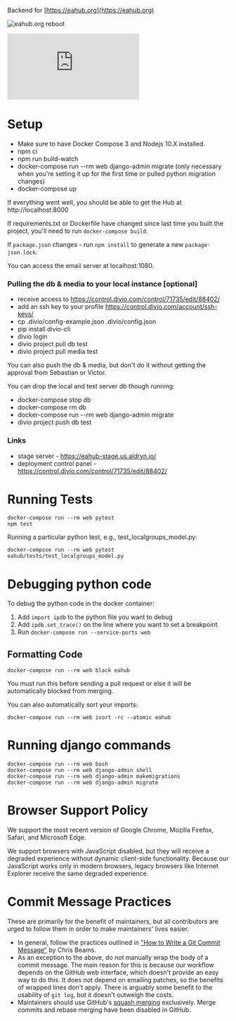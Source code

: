 Backend for [https://eahub.org](https://eahub.org)

![eahub.org reboot](https://i.imgur.com/02FNAlY.png)

[![Build Status](https://dev.azure.com/rtcharity/eahub.org/_apis/build/status/rtcharity.eahub.org?branchName=master)](https://dev.azure.com/rtcharity/eahub.org/_build/latest?definitionId=1&branchName=master)

# Setup

- Make sure to have Docker Compose 3 and Nodejs 10.X installed.
- npm ci
- npm run build-watch
- docker-compose run --rm web django-admin migrate (only necessary when you're setting it up for the first time or pulled python migration changes)
- docker-compose up

If everything went well, you should be able to get the Hub at http://localhost:8000

If requirements.txt or Dockerfile have changed since last time you built the project, you'll need to run `docker-compose build`.

If `package.json` changes - run `npm install` to generate a new `package-json.lock`.

You can access the email server at localhost:1080.

### Pulling the db & media to your local instance [optional]
- receive access to https://control.divio.com/control/71735/edit/88402/
- add an ssh key to your profile https://control.divio.com/account/ssh-keys/
- cp .divio/config-example.json .divio/config.json
- pip install divio-cli
- divio login
- divio project pull db test
- divio project pull media test

You can also push the db & media, but don't do it without getting the approval from Sebastian or Victor.

You can drop the local and test server db though running:
- docker-compose stop db
- docker-compose rm db
- docker-compose run --rm web django-admin migrate
- divio project push db test

### Links
- stage server - https://eahub-stage.us.aldryn.io/
- deployment control panel - https://control.divio.com/control/71735/edit/88402/

# Running Tests
```
docker-compose run --rm web pytest
npm test
```

Running a particular python test, e.g., test_localgroups_model.py:  
```
docker-compose run --rm web pytest eahub/tests/test_localgroups_model.py
```

# Debugging python code  

To debug the python code in the docker container:  
1) Add ```import ipdb``` to the python file you want to debug
2) Add ```ipdb.set_trace()``` on the line where you want to set a breakpoint  
3) Run ```docker-compose run --service-ports web``` 



## Formatting Code
```
docker-compose run --rm web black eahub
```
You must run this before sending a pull request or else it will be automatically blocked from merging.

You can also automatically sort your imports:
```
docker-compose run --rm web isort -rc --atomic eahub
```

# Running django commands
```
docker-compose run --rm web bash
docker-compose run --rm web django-admin shell
docker-compose run --rm web django-admin makemigrations
docker-compose run --rm web django-admin migrate
```

# Browser Support Policy

We support the most recent version of Google Chrome, Mozilla Firefox, Safari, and Microsoft Edge.

We support browsers with JavaScript disabled, but they will receive a degraded experience without dynamic client-side functionality. Because our JavaScript works only in modern browsers, legacy browsers like Internet Explorer receive the same degraded experience.

# Commit Message Practices

These are primarily for the benefit of maintainers, but all contributors are
urged to follow them in order to make maintainers' lives easier.

- In general, follow the practices outlined in
  ["How to Write a Git Commit Message"](https://chris.beams.io/posts/git-commit/)
  by Chris Beams.
- As an exception to the above, do not manually wrap the body of a commit
  message. The main reason for this is because our workflow depends on the
  GitHub web interface, which doesn't provide an easy way to do this. It does
  not depend on emailing patches, so the benefits of wrapped lines don't apply.
  There is arguably some benefit to the usability of `git log`, but it doesn't
  outweigh the costs.
- Maintainers should use GitHub's
  [squash merging](https://help.github.com/en/articles/about-pull-request-merges#squash-and-merge-your-pull-request-commits)
  exclusively. Merge commits and rebase merging have been disabled in GitHub.
